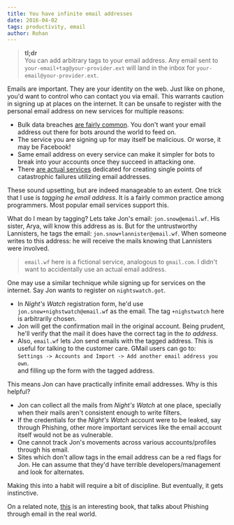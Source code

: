 ```yaml
---
title: You have infinite email addresses
date: 2016-04-02
tags: productivity, email
author: Rohan
---
```


> **tl;dr**  
> You can add arbitrary tags to your email address. Any email sent to
> `your-email+tag@your-provider.ext` will land in the inbox for
> `your-email@your-provider.ext`.

Emails are important. They are your identity on the web. Just like on phone,
you'd want to control who can contact you via email. This warrants caution in
signing up at places on the internet. It can be unsafe to register with the
personal email address on new services for multiple reasons:

 - Bulk data breaches [are fairly common][data-breaches]. You don't want your
   email address out there for bots around the world to feed on.
 - The service you are signing up for may itself be malicious. Or worse, it may
   be Facebook!
 - Same email address on every service can make it simpler for bots to break
   into your accounts once they succeed in attacking one.
 - There [are actual services][full-contact] dedicated for creating single
   points of catastrophic failures utilizing email addresses.

These sound upsetting, but are indeed manageable to an extent. One trick that I
use is *tagging he email address*. It is a fairly common practice among
programmers. Most popular email services support this.

What do I mean by tagging? Lets take Jon's email: `jon.snow@email.wf`. His
sister, Arya, will know this address as is. But for the untrustworthy
Lannisters, he tags the email: `jon.snow+lannister@email.wf`. When someone
writes to this address: he will receive the mails knowing that Lannisters were
involved.

> `email.wf` here is a fictional service, analogous to `gmail.com`. I didn't
> want to accidentally use an actual email address.

One may use a similar technique while signing up for services on the
internet. Say Jon wants to register on `nightswatch.got`.

 - In *Night's Watch* registration form, he'd use
   `jon.snow+nighstwatch@email.wf` as the email. The tag `+nighstwatch` here is
   arbitrarily chosen.
 - Jon will get the confirmation mail in the original account. Being prudent,
   he'll verify that the mail it does have the correct tag in the *to address*.
 - Also, `email.wf` lets Jon send emails with the tagged address. This is useful
   for talking to the customer care. GMail users can go to:  
   `Settings -> Accounts and Import -> Add another email address you own`.  
   and filling up the form with the tagged address.

This means Jon can have practically infinite email addresses. Why is this
helpful?

 - Jon can collect all the mails from *Night's Watch* at one place, specially
   when their mails aren't consistent enough to write filters.
 - If the credentials for the *Night's Watch* account were to be leaked, say
   through Phishing, other more important services like the email account itself
   would not be as vulnerable.
 - One cannot track Jon's movements across various accounts/profiles through his
   email.
 - Sites which don't allow tags in the email address can be a red flags for
   Jon. He can assume that they'd have terrible developers/management and look
   for alternates.

Making this into a habit will require a bit of discipline. But eventually, it
gets instinctive.

On a related note, [this][phishing-book] is an interesting book, that talks
about Phishing through email in the real world.

[data-breaches]: http://www.huffingtonpost.com/entry/biggest-worst-data-breaches-hacks_us_55d4b5a5e4b07addcb44fd9e
[full-contact]: https://www.fullcontact.com/gmail/
[phishing-book]: http://www.amazon.com/gp/product/1118958470/ref=as_li_qf_sp_asin_il_tl?ie=UTF8&camp=1789&creative=9325&creativeASIN=1118958470&linkCode=as2&tag=crodjer-20&linkId=244BG6VSA5AT2K5S
